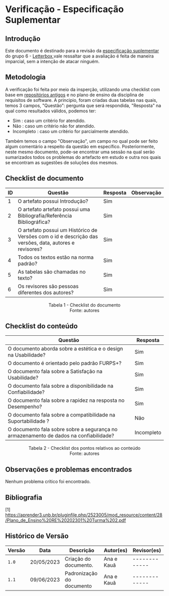 # Verificação - Especificação Suplementar

## Introdução
Este documento é destinado para a revisão da [especificação suplementar](https://github.com/Requisitos-de-Software/2023.1-Letterboxd/blob/master/docs/Modelagem/espSuplementar.md) do grupo 6 - [Letterbox](https://github.com/Requisitos-de-Software/2023.1-Letterboxd),vale ressaltar que a avaliação é feita de maneira imparcial, sem a intenção de atacar ninguém.

## Metodologia

A verificação foi feita por meio da insperção, utilizando uma checklist com base em [repositórios antigos](https://github.com/Requisitos-de-Software) e no plano de ensino da disciplina de requisitos de software. A principio, foram criadas duas tabelas nas quais, temos 3 campos, "Questão": pergunta que será respondida, "Resposta" na qual como resultados válidos, podemos ter: 

- Sim : caso um critério for atendido.
- Não : caso um critério não for atendido.
- Incompleto : caso um critério for parcialmente atendido.

Também temos o campo "Observação", um campo no qual pode ser feito algum comentário a respeito da questão em específico. Posteriormente, neste mesmo documento, pode-se encontrar uma sessão na qual serão sumarizados todos os problemas do artefacto em estudo e outra nos quais se encontram as sugestões de soluções dos mesmos.

## Checklist de documento
|ID|Questão|Resposta|Observação|
|--|-------|--------|----------|
|1|O artefato possui Introdução?                                                                                |    Sim  |          |
|2|O artefato artefato possui uma Bibliografia/Referência Bibliográfica?                                        |    Sim  |          |
|3|O artefato possui um Histórico de Versões com o id e descrição das versões, data, autores e revisores?       |    Sim  |          |
|4|Todos os textos estão na norma padrão?                                                                       |    Sim  |          |
|5|As tabelas são chamadas no texto?                                                                            |    Sim  |          |
|6|Os revisores são pessoas diferentes dos autores?                                                             |    Sim  |          |

<p align="center"> Tabela 1 - Checklist do documento <br> Fonte: autores </p>

## Checklist do conteúdo
|Questão|Resposta|
|-------|--------|
|O documento aborda sobre a estética e o design na Usabilidade?|Sim|
|O documento é orientado pelo padrão FURPS+?|Sim|
|O documento fala sobre a Satisfação na Usabilidade?|Sim|
|O documento fala sobre a disponibilidade na Confiabilidade?|Sim|
|O documento fala sobre a rapidez na resposta no Desempenho?|Sim|
|O documento fala sobre a compatibilidade na Suportabilidade ?|Não|
|O documento fala sobre sobre a segurança no armazenamento de dados na confiabilidade?|Incompleto|

<p align="center"> Tabela 2 - Checklist dos pontos relativos ao conteúdo <br> Fonte: autores </p>

## Observações e problemas encontrados

Nenhum problema crítico foi encontrado.

## Bibliografia
[1] https://aprender3.unb.br/pluginfile.php/2523005/mod_resource/content/28/Plano_de_Ensino%20RE%20202301%20Turma%202.pdf 

## Histórico de Versão

| Versão | Data          | Descrição                          | Autor(es)     |  Revisor(es)  |
| ------ | ------------- | ---------------------------------- | ------------- | ------------- |
| `1.0`  | 20/05/2023    | Criação do documento.              |  Ana e Kauã   | ------------- |
| `1.1`  | 09/06/2023    | Padronização do documento          |  Ana e Kauã   | ------------- |
